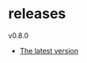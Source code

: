 # releases

v0.8.0

* [The latest version](https://github.com/inkdropapp/releases/releases/latest)

